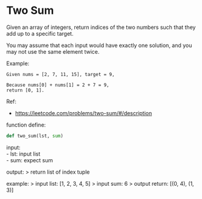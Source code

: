 # Two Sum #

Given an array of integers, return indices of the two numbers such that they add up to a specific target.

You may assume that each input would have exactly one solution, and you may not use the same element twice.

Example:
```
Given nums = [2, 7, 11, 15], target = 9,

Because nums[0] + nums[1] = 2 + 7 = 9,
return [0, 1].
```


Ref:
- https://leetcode.com/problems/two-sum/#/description



function define:
```python
def two_sum(lst, sum)
```

input:  
    - lst: input list  
    - sum: expect sum

output:
    > return list of index tuple

example:
    > input list: [1, 2, 3, 4, 5]
    > input sum: 6
    > output return: [(0, 4), (1, 3)]
